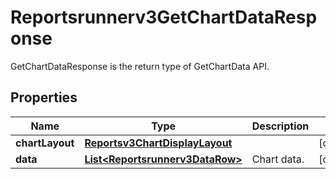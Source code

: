 

# Reportsrunnerv3GetChartDataResponse

GetChartDataResponse is the return type of GetChartData API.

## Properties

| Name | Type | Description | Notes |
|------------ | ------------- | ------------- | -------------|
|**chartLayout** | [**Reportsv3ChartDisplayLayout**](Reportsv3ChartDisplayLayout.md) |  |  [optional] |
|**data** | [**List&lt;Reportsrunnerv3DataRow&gt;**](Reportsrunnerv3DataRow.md) | Chart data. |  [optional] |




